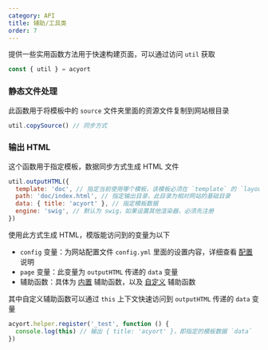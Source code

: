 ```yaml
---
category: API
title: 辅助/工具类
order: 7
---
```


提供一些实用函数方法用于快速构建页面，可以通过访问 `util` 获取

```js
const { util } = acyort
```

### 静态文件处理

此函数用于将模板中的 `source` 文件夹里面的资源文件复制到网站根目录

```js
util.copySource() // 同步方式
```

### 输出 HTML

这个函数用于指定模板，数据同步方式生成 HTML 文件

```js
util.outputHTML({
  template: 'doc', // 指定当前使用哪个模板，该模板必须在 `template` 的 `layout` 目录下
  path: 'doc/index.html', // 指定输出目录，此目录为相对网站的基础目录
  data: { title: 'acyort' }, // 指定模板数据
  engine: 'swig', // 默认为 swig，如果设置其他渲染器，必须先注册
})
```

使用此方式生成 HTML，模版能访问到的变量为以下

- `config` 变量：为网站配置文件 `config.yml` 里面的设置内容，详细查看 [配置](/docs/configuration/) 说明
- `page` 变量：此变量为 `outputHTML` 传递的 `data` 变量
- 辅助函数：具体为 [内置](/docs/helper/) 辅助函数，以及 [自定义](/api/helper/) 辅助函数

其中自定义辅助函数可以通过 `this` 上下文快速访问到 `outputHTML` 传递的 `data` 变量

```js
acyort.helper.register('_test', function () {
  console.log(this) // 输出 { title: 'acyort' }，即指定的模板数据 `data`
})
```
